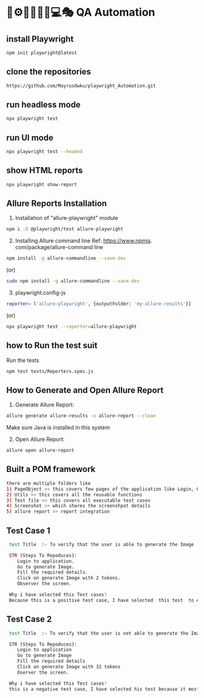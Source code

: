 # 🤖⚙️🔧🦾👩‍💻💻🎭 QA Automation


## install Playwright 

```sh
npm init playwright@latest
```
## clone the repositories

```sh
https://github.com/MayrusOwku/playwright_Automation.git
```

## run headless mode 

```sh
npx playwright test
```

## run UI mode 

```sh
npx playwright test --headed
```

## show HTML reports

```sh
npx playwright show-report
```
## Allure Reports Installation

1) Installation of "allure-playwright" module
```sh
npm i -D @playwright/test allure-playwright
```

2) Installing Allure command line
Ref: https://www.npmjs. com/package/allure-command line

```sh
npm install -g allure-commandline --save-dev
```
(or)
```sh
sudo npm install -g allure-commandline --save-dev
```

3) playwright.config-js
```sh
reporter= l'allure-playwright', {outputFolder: 'my-allure-results'}]
```
(or)
```sh
npx playwright test --reporter=allure-playwright
```

## how to Run the test suit

Run the tests
```sh
npm test tests/Reporters.spec.js
```

## How to Generate and Open Allure Report 

1) Generate Allure Report:
```sh
allure generate allure-results -o allure-report --clean
```
Make sure Java is installed in this system 

2) Open Allure Report:
```sh
allure open allure-report
```
## Built a POM framework 
```sh
there are multiple folders like 
1) PageObject >> this covers few pages of the application like Login, Generate Image.
2) Utils >> this covers all the reusable functions 
3) Test file >> this covers all executable test cases 
4) Screenshot >> which shares the screenshpot details 
5) allure report >> report integration 
```
 
## Test Case 1
```sh
 test Title  :- To verify that the user is able to generate the Image 

 STR (Steps To Repoduces):
    Login to application.
    Go to generate Image.
    Fill the required details.
    Click on generate Image with 2 tokens.
    Observer the screen.

 Why i have selected this Test cases?
 Because this is a positive test case, I have selected  this test  to ensures uniform quality and accuracy and Delivers faster result as expected, also I felt that most reusable at the time of regression 
```

## Test Case 2
```sh
 test Title  :- To verify that the user is not able to generate the Image and able to see the error message when we have low balance

 STR (Steps To Repoduces):
    Login to application
    Go to generate Image 
    Fill the required details
    Click on generate Image with 32 tokens 
    Oserver the screen.

 Why i have selected this Test cases?
 this is a negative test case, I have selected his test because it most of the user will try to generate the image even after the Balance in account is Zero,so as they try to  generate the image we shoule deliver a proper error message. and here in this automation we are validaing the the error message.
 ```
